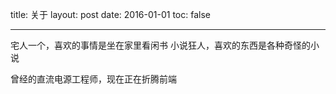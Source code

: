 title: 关于
layout: post
date: 2016-01-01
toc: false

---

宅人一个，喜欢的事情是坐在家里看闲书
小说狂人，喜欢的东西是各种奇怪的小说

曾经的直流电源工程师，现在正在折腾前端